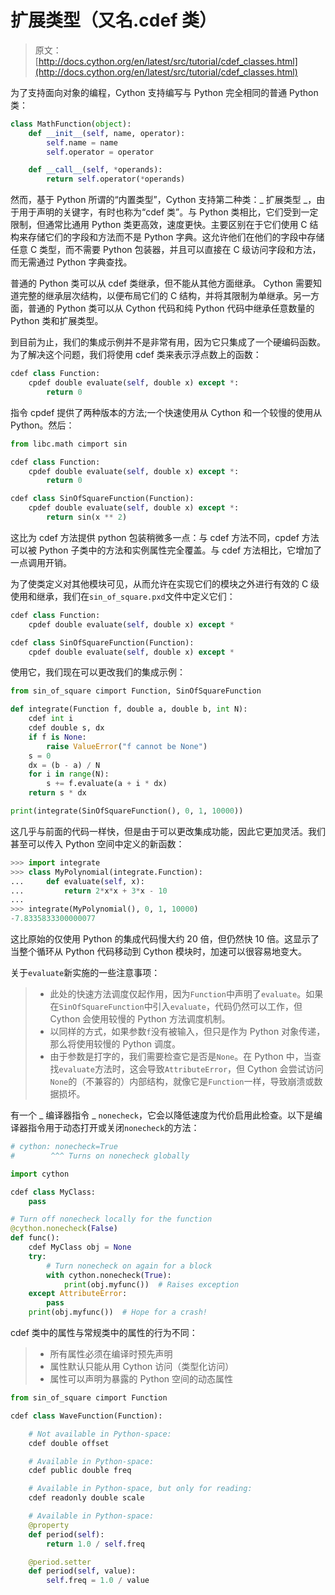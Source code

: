 # 扩展类型（又名.cdef 类）

> 原文： [http://docs.cython.org/en/latest/src/tutorial/cdef_classes.html](http://docs.cython.org/en/latest/src/tutorial/cdef_classes.html)

为了支持面向对象的编程，Cython 支持编写与 Python 完全相同的普通 Python 类：

```py
class MathFunction(object):
    def __init__(self, name, operator):
        self.name = name
        self.operator = operator

    def __call__(self, *operands):
        return self.operator(*operands)

```

然而，基于 Python 所谓的“内置类型”，Cython 支持第二种类：_ 扩展类型 _，由于用于声明的关键字，有时也称为“cdef 类”。与 Python 类相比，它们受到一定限制，但通常比通用 Python 类更高效，速度更快。主要区别在于它们使用 C 结构来存储它们的字段和方法而不是 Python 字典。这允许他们在他们的字段中存储任意 C 类型，而不需要 Python 包装器，并且可以直接在 C 级访问字段和方法，而无需通过 Python 字典查找。

普通的 Python 类可以从 cdef 类继承，但不能从其他方面继承。 Cython 需要知道完整的继承层次结构，以便布局它们的 C 结构，并将其限制为单继承。另一方面，普通的 Python 类可以从 Cython 代码和纯 Python 代码中继承任意数量的 Python 类和扩展类型。

到目前为止，我们的集成示例并不是非常有用，因为它只集成了一个硬编码函数。为了解决这个问题，我们将使用 cdef 类来表示浮点数上的函数：

```py
cdef class Function:
    cpdef double evaluate(self, double x) except *:
        return 0

```

指令 cpdef 提供了两种版本的方法;一个快速使用从 Cython 和一个较慢的使用从 Python。然后：

```py
from libc.math cimport sin

cdef class Function:
    cpdef double evaluate(self, double x) except *:
        return 0

cdef class SinOfSquareFunction(Function):
    cpdef double evaluate(self, double x) except *:
        return sin(x ** 2)

```

这比为 cdef 方法提供 python 包装稍微多一点：与 cdef 方法不同，cpdef 方法可以被 Python 子类中的方法和实例属性完全覆盖。与 cdef 方法相比，它增加了一点调用开销。

为了使类定义对其他模块可见，从而允许在实现它们的模块之外进行有效的 C 级使用和继承，我们在`sin_of_square.pxd`文件中定义它们：

```py
cdef class Function:
    cpdef double evaluate(self, double x) except *

cdef class SinOfSquareFunction(Function):
    cpdef double evaluate(self, double x) except *

```

使用它，我们现在可以更改我们的集成示例：

```py
from sin_of_square cimport Function, SinOfSquareFunction

def integrate(Function f, double a, double b, int N):
    cdef int i
    cdef double s, dx
    if f is None:
        raise ValueError("f cannot be None")
    s = 0
    dx = (b - a) / N
    for i in range(N):
        s += f.evaluate(a + i * dx)
    return s * dx

print(integrate(SinOfSquareFunction(), 0, 1, 10000))

```

这几乎与前面的代码一样快，但是由于可以更改集成功能，因此它更加灵活。我们甚至可以传入 Python 空间中定义的新函数：

```py
>>> import integrate
>>> class MyPolynomial(integrate.Function):
...     def evaluate(self, x):
...         return 2*x*x + 3*x - 10
...
>>> integrate(MyPolynomial(), 0, 1, 10000)
-7.8335833300000077

```

这比原始的仅使用 Python 的集成代码慢大约 20 倍，但仍然快 10 倍。这显示了当整个循环从 Python 代码移动到 Cython 模块时，加速可以很容易地变大。

关于`evaluate`新实施的一些注意事项：

> *   此处的快速方法调度仅起作用，因为`Function`中声明了`evaluate`。如果在`SinOfSquareFunction`中引入`evaluate`，代码仍然可以工作，但 Cython 会使用较慢的 Python 方法调度机制。
> *   以同样的方式，如果参数`f`没有被输入，但只是作为 Python 对象传递，那么将使用较慢的 Python 调度。
> *   由于参数是打字的，我们需要检查它是否是`None`。在 Python 中，当查找`evaluate`方法时，这会导致`AttributeError`，但 Cython 会尝试访问`None`的（不兼容的）内部结构，就像它是`Function`一样，导致崩溃或数据损坏。

有一个 _ 编译器指令 _ `nonecheck`，它会以降低速度为代价启用此检查。以下是编译器指令用于动态打开或关闭`nonecheck`的方法：

```py
# cython: nonecheck=True
#        ^^^ Turns on nonecheck globally

import cython

cdef class MyClass:
    pass

# Turn off nonecheck locally for the function
@cython.nonecheck(False)
def func():
    cdef MyClass obj = None
    try:
        # Turn nonecheck on again for a block
        with cython.nonecheck(True):
            print(obj.myfunc())  # Raises exception
    except AttributeError:
        pass
    print(obj.myfunc())  # Hope for a crash!

```

cdef 类中的属性与常规类中的属性的行为不同：

> *   所有属性必须在编译时预先声明
> *   属性默认只能从用 Cython 访问（类型化访问）
> *   属性可以声明为暴露的 Python 空间的动态属性

```py
from sin_of_square cimport Function

cdef class WaveFunction(Function):

    # Not available in Python-space:
    cdef double offset

    # Available in Python-space:
    cdef public double freq

    # Available in Python-space, but only for reading:
    cdef readonly double scale

    # Available in Python-space:
    @property
    def period(self):
        return 1.0 / self.freq

    @period.setter
    def period(self, value):
        self.freq = 1.0 / value

```